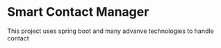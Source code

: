 # Smart Contact Manager
 This project uses spring boot and many advanve technologies to handle contact 
